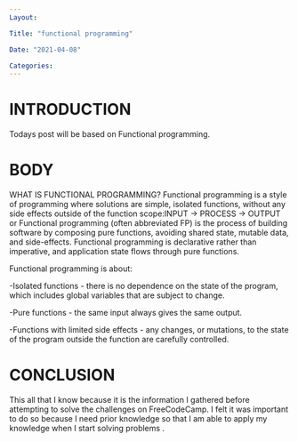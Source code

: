 ```yaml
---
Layout:

Title: "functional programming"

Date: "2021-04-08"

Categories:
---
```


# INTRODUCTION
Todays post will be based on Functional programming.

# BODY
WHAT IS FUNCTIONAL PROGRAMMING?
Functional programming is a style of programming where solutions are simple, isolated functions, without any side effects outside of the function scope:INPUT -> PROCESS -> OUTPUT
or
Functional programming (often abbreviated FP) is the process of building software by composing pure functions, avoiding shared state, mutable data, and side-effects. Functional programming is declarative rather than imperative, and application state flows through pure functions.


Functional programming is about:

-Isolated functions - there is no dependence on the state of the program, which includes global variables that are subject to change.

-Pure functions - the same input always gives the same output.

-Functions with limited side effects - any changes, or mutations, to the state of the program outside the function are carefully controlled.


# CONCLUSION 
 This all that I know because it is the information I gathered before attempting to solve the challenges on FreeCodeCamp. I felt it was important to do so because I need prior knowledge so that I am able to apply my knowledge when I start solving problems .

